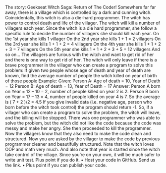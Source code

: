 The story: Geekseat Witch Saga: Return of The Coder!
Somewhere far far away, there is a village which is controlled by a dark and cunning witch.
Coincidentally, this witch is also a die-hard programmer.
The witch has power to control death and life of the villager.
The witch will kill a number of villagers each year.
Since the witch is a die hard programmer, she follow a specific rule to decide the number of villagers
she should kill each year.
On the 1st year she kills 1 villager
On the 2nd year she kills 1 + 1 = 2 villagers
On the 3rd year she kills 1 + 1 + 2 = 4 villagers
On the 4th year she kills 1 + 1 + 2 + 3 = 7 villagers
On the 5th year she kills 1 + 1 + 2 + 3 + 5 = 12 villagers
And so on...
The villagers are furious with the witch and want to get rid of her and there is one way to get rid of
her.
The witch will only leave if there is a brave programmer in the villager who can create a program to
solve this problem:
If given two people whose age of death and year of death are known, find the average number of
people the witch killed on year of birth of those people
Example:
Given:
Person A: Age of death = 10, Year of Death = 12
Person B: Age of death = 13, Year of Death = 17
Answer:
Person A born on Year = 12 – 10 = 2, number of people killed on year 2 is 2.
Person B born on Year = 17 – 13 = 4, number of people killed on year 4 is 7.
So the average is ( 7 + 2 )/2 = 4.5
If you give invalid data (i.e. negative age, person who born before the witch took control) the
program should return -1.
So, if a villager who can create a program to solve the problem, the witch will leave, and the killing
will be stopped.
There was one programmer who was able to solve the problem, but the witch did not like the code
because the code was messy and make her angry.
She then proceeded to kill the programmer. Now the villagers know that they also need to make the
code clean and structured.
Now you are asked by the villager to make the code by previous programmer cleaner and beautifully
structured.
Note that the witch loves OOP and math very much. And also note that year is started since the
witch take control of the village.
Since you’re on your own, it will be much safer to write unit test. Plus point if you do it.
• Host your code in GitHub. Send us the link.
• Plus point if you can publish your code.